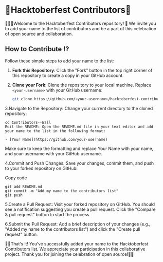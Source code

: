 # 🍾Hacktoberfest Contributors🍾

🙋🏻‍♂️Welcome to the Hacktoberfest Contributors repository! 🎉 We invite you to add your name to the list of contributors and be a part of this celebration of open source and collaboration.

## How to Contribute ⁉️

Follow these simple steps to add your name to the list:

1. **Fork this Repository**: Click the "Fork" button in the top right corner of this repository to create a copy in your GitHub account.

2. **Clone your Fork**: Clone the repository to your local machine. Replace `<your-username>` with your GitHub username:

   ```sh
   git clone https://github.com/<your-username>/hacktoberfest-contributors.git

   ```
3.Navigate to the Repository: Change your current directory to the cloned repository:

```
cd Contributors--Wall
Edit the README: Open the README.md file in your text editor and add your name to the list in the following format:
```
```
- [Your Name](https://github.com/your-username)

```
Make sure to keep the formatting and replace Your Name with your name, and your-username with your GitHub username.

4.Commit and Push Changes: Save your changes, commit them, and push to your forked repository on GitHub:


Copy code
```
git add README.md
git commit -m "Add my name to the contributors list"
git push
```
5.Create a Pull Request: Visit your forked repository on GitHub. You should see a notification suggesting you create a pull request. Click the "Compare & pull request" button to start the process.

6.Submit the Pull Request: Add a brief description of your changes (e.g., "Added my name to the contributors list") and click the "Create pull request" button.

🎈🎈That's it! You've successfully added your name to the Hacktoberfest Contributors list. We appreciate your participation in this collaborative project. Thank you for joining the celebration of open source!🎈🎈
